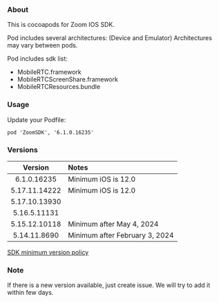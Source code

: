 ### About

This is cocoapods for Zoom IOS SDK. 

Pod includes several architectures:
(Device and Emulator)
Architectures may vary between pods.


Pod includes sdk list:
- MobileRTC.framework
- MobileRTCScreenShare.framework
- MobileRTCResources.bundle

### Usage
Update your Podfile:
```
pod 'ZoomSDK', '6.1.0.16235'
```


### Versions

|    Version    | Notes                                  | 
|:-------------:|:---------------------------------------|
| 6.1.0.16235 | Minimum iOS is 12.0                    |
| 5.17.11.14222 | Minimum iOS is 12.0                    |
| 5.17.10.13930 |                                        |
| 5.16.5.11131  |                                        |
| 5.15.12.10118 | Minimum after May 4, 2024              |
| 5.14.11.8690  | Minimum after February 3, 2024         |

[SDK minimum version policy](https://developers.zoom.us/docs/video-sdk/minimum-version/)

### Note
 
If there is a new version available, just create issue. 
We will try to add it within few days.

